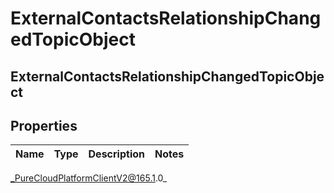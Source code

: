 # ExternalContactsRelationshipChangedTopicObject

## ExternalContactsRelationshipChangedTopicObject

## Properties

|Name | Type | Description | Notes|
|------------ | ------------- | ------------- | -------------|



_PureCloudPlatformClientV2@165.1.0_

